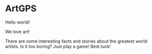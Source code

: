 # ArtGPS

Hello world!

We love art!

There are some interesting facts and stories about the greatest world artists.
Is it too boring? Just play a game! Best luck!
